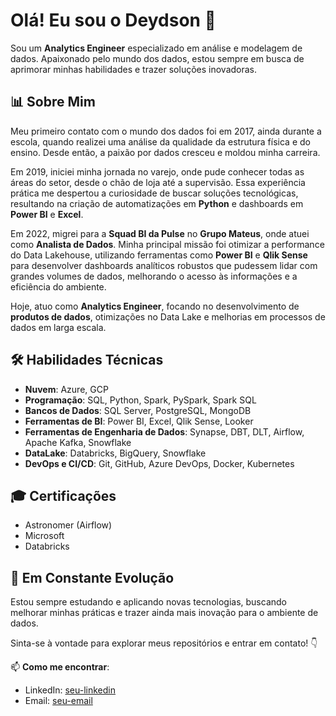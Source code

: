 # Olá! Eu sou o Deydson 👋

Sou um **Analytics Engineer** especializado em análise e modelagem de dados. Apaixonado pelo mundo dos dados, estou sempre em busca de aprimorar minhas habilidades e trazer soluções inovadoras.

## 📊 Sobre Mim
Meu primeiro contato com o mundo dos dados foi em 2017, ainda durante a escola, quando realizei uma análise da qualidade da estrutura física e do ensino. Desde então, a paixão por dados cresceu e moldou minha carreira.

Em 2019, iniciei minha jornada no varejo, onde pude conhecer todas as áreas do setor, desde o chão de loja até a supervisão. Essa experiência prática me despertou a curiosidade de buscar soluções tecnológicas, resultando na criação de automatizações em **Python** e dashboards em **Power BI** e **Excel**.

Em 2022, migrei para a **Squad BI da Pulse** no **Grupo Mateus**, onde atuei como **Analista de Dados**. Minha principal missão foi otimizar a performance do Data Lakehouse, utilizando ferramentas como **Power BI** e **Qlik Sense** para desenvolver dashboards analíticos robustos que pudessem lidar com grandes volumes de dados, melhorando o acesso às informações e a eficiência do ambiente.

Hoje, atuo como **Analytics Engineer**, focando no desenvolvimento de **produtos de dados**, otimizações no Data Lake e melhorias em processos de dados em larga escala.

## 🛠️ Habilidades Técnicas

- **Nuvem**: Azure, GCP
- **Programação**: SQL, Python, Spark, PySpark, Spark SQL
- **Bancos de Dados**: SQL Server, PostgreSQL, MongoDB
- **Ferramentas de BI**: Power BI, Excel, Qlik Sense, Looker
- **Ferramentas de Engenharia de Dados**: Synapse, DBT, DLT, Airflow, Apache Kafka, Snowflake
- **DataLake**: Databricks, BigQuery, Snowflake
- **DevOps e CI/CD**: Git, GitHub, Azure DevOps, Docker, Kubernetes

## 🎓 Certificações

- Astronomer (Airflow)
- Microsoft
- Databricks

## 🌱 Em Constante Evolução
Estou sempre estudando e aplicando novas tecnologias, buscando melhorar minhas práticas e trazer ainda mais inovação para o ambiente de dados.

Sinta-se à vontade para explorar meus repositórios e entrar em contato! 👇

📫 **Como me encontrar**:
- LinkedIn: [seu-linkedin](#)
- Email: [seu-email](mailto:seu-email)

